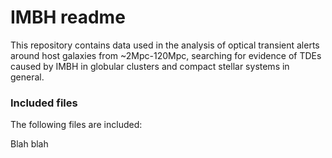 # IMBH readme

This repository contains data used in the analysis of optical transient alerts around host galaxies from ~2Mpc-120Mpc, searching for evidence of TDEs caused by IMBH in globular clusters and compact stellar systems in general.
### Included files

The following files are included:

Blah blah
